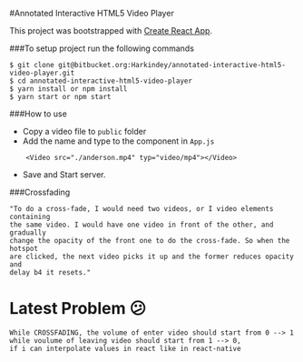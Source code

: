 #Annotated​ ​Interactive​ ​HTML5​ ​Video​ ​Player

This project was bootstrapped with [Create React App](https://github.com/facebookincubator/create-react-app).


###To setup project run the following commands

```
$ git clone git@bitbucket.org:Harkindey/annotated-interactive-html5-video-player.git
$ cd annotated-interactive-html5-video-player
$ yarn install or npm install
$ yarn start or npm start
```

###How to use
* Copy a video file to `public` folder
* Add the name and type to the component in `App.js`
```
    <Video src="./anderson.mp4" typ="video/mp4"></Video>
```
* Save and Start server.

###Crossfading
```
"To do a cross-fade, I would need two videos, or I video elements containing
the same video. I would have one video in front of the other, and gradually
change the opacity of the front one to do the cross-fade. So when the hotspot
are clicked, the next video picks it up and the former reduces opacity and
delay b4 it resets."
```

# Latest Problem :confused:

```
While CROSSFADING, the volume of enter video should start from 0 --> 1
while voulume of leaving video should start from 1 --> 0,
if i can interpolate values in react like in react-native
```